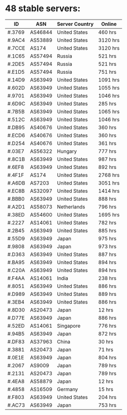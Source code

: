 # 48 stable servers:

| ID | ASN | Server Country | Online |
| ------ | ------ | ------ | ------ |
| #.3769 | AS46844 | United States | 460 hrs |
| #.9AC4 | AS53889 | United States | 3120 hrs |
| #.7CCE | AS174 | United States | 3120 hrs |
| #.1C65 | AS57494 | Russia | 521 hrs |
| #.2DE5 | AS57494 | Russia | 521 hrs |
| #.E1D5 | AS57494 | Russia | 751 hrs |
| #.14D9 | AS63949 | United States | 1091 hrs |
| #.602D | AS63949 | United States | 1055 hrs |
| #.9701 | AS63949 | United States | 1046 hrs |
| #.6D9C | AS63949 | United States | 285 hrs |
| #.7B5B | AS63949 | United States | 1065 hrs |
| #.512C | AS63949 | United States | 1046 hrs |
| #.DB95 | AS40676 | United States | 360 hrs |
| #.ECD6 | AS40676 | United States | 360 hrs |
| #.D254 | AS40676 | United States | 361 hrs |
| #.03E7 | AS56322 | Hungary | 777 hrs |
| #.8C1B | AS63949 | United States | 987 hrs |
| #.6EF8 | AS63949 | United States | 892 hrs |
| #.4F1F | AS174 | United States | 2768 hrs |
| #.A6DB | AS7203 | United States | 3051 hrs |
| #.EC8B | AS32097 | United States | 1414 hrs |
| #.BBB0 | AS63949 | United States | 888 hrs |
| #.A2D1 | AS58073 | Netherlands | 796 hrs |
| #.38ED | AS54600 | United States | 1695 hrs |
| #.2227 | AS14061 | United States | 782 hrs |
| #.2B45 | AS63949 | United States | 885 hrs |
| #.55D9 | AS63949 | Japan | 975 hrs |
| #.9808 | AS63949 | Japan | 973 hrs |
| #.D363 | AS63949 | United States | 887 hrs |
| #.BA95 | AS63949 | United States | 894 hrs |
| #.C20A | AS63949 | United States | 894 hrs |
| #.F4AA | AS14061 | India | 238 hrs |
| #.8051 | AS63949 | United States | 886 hrs |
| #.D989 | AS63949 | United States | 889 hrs |
| #.3EB4 | AS63949 | United States | 886 hrs |
| #.8D30 | AS20473 | Japan | 12 hrs |
| #.D77E | AS63949 | Japan | 886 hrs |
| #.52ED | AS14061 | Singapore | 776 hrs |
| #.94B5 | AS63949 | Japan | 872 hrs |
| #.DF83 | AS37963 | China | 30 hrs |
| #.3881 | AS20473 | Japan | 71 hrs |
| #.0E1E | AS63949 | Japan | 804 hrs |
| #.2067 | AS9009 | Japan | 789 hrs |
| #.2131 | AS20473 | Japan | 789 hrs |
| #.4EA8 | AS58879 | Japan | 12 hrs |
| #.4858 | AS16509 | Germany | 15 hrs |
| #.F803 | AS63949 | United States | 204 hrs |
| #.AC73 | AS63949 | Japan | 753 hrs |

